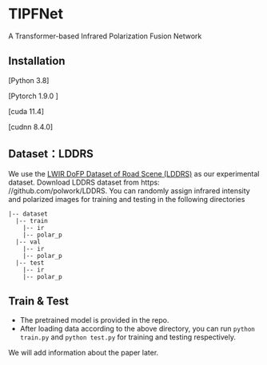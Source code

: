 # TIPFNet
A Transformer-based Infrared Polarization Fusion Network

## Installation
[Python 3.8]

[Pytorch 1.9.0 ]

[cuda 11.4]

[cudnn 8.4.0]

## Dataset：LDDRS
We use the [ LWIR DoFP Dataset of Road Scene (LDDRS)](https://github.com/polwork/LDDRS) as our experimental dataset.
Download LDDRS dataset from https: //github.com/polwork/LDDRS.
You can randomly assign infrared intensity and polarized images for training and testing in the following directories
```
|-- dataset
  |-- train
    |-- ir
    |-- polar_p
  |-- val
    |-- ir
    |-- polar_p
  |-- test
    |-- ir
    |-- polar_p
```    

## Train & Test
* The pretrained model is provided in the repo. 
* After loading data according to the above directory, you can run `python train.py` and `python test.py` for training and testing respectively.

We will add information about the paper later.



